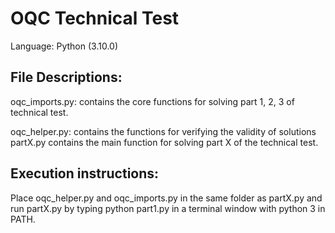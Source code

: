# OQC Technical Test 

Language: Python (3.10.0)

## File Descriptions:
oqc_imports.py: contains the core functions for solving part 1, 2, 3 of technical test.

oqc_helper.py: contains the functions for verifying the validity of solutions
partX.py contains the main function for solving part X of the technical test.

## Execution instructions:
Place oqc_helper.py and oqc_imports.py in the same folder as partX.py and run partX.py
by typing python part1.py in a terminal window with python 3 in PATH.


